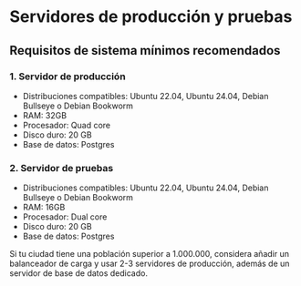 # Servidores de producción y pruebas

## Requisitos de sistema mínimos recomendados

### 1. Servidor de producción

- Distribuciones compatibles: Ubuntu 22.04, Ubuntu 24.04, Debian Bullseye o Debian Bookworm
- RAM: 32GB
- Procesador: Quad core
- Disco duro: 20 GB
- Base de datos: Postgres

### 2. Servidor de pruebas

- Distribuciones compatibles: Ubuntu 22.04, Ubuntu 24.04, Debian Bullseye o Debian Bookworm
- RAM: 16GB
- Procesador: Dual core
- Disco duro: 20 GB
- Base de datos: Postgres

Si tu ciudad tiene una población superior a 1.000.000, considera añadir un balanceador de carga y usar 2-3 servidores de producción, además de un servidor de base de datos dedicado.
